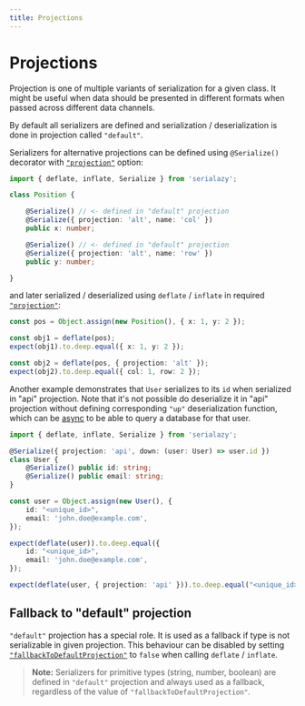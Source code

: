 ```yaml
---
title: Projections
---
```


# Projections

Projection is one of multiple variants of serialization for a given class.
It might be useful when data should be presented in different formats when passed across different data channels.

By default all serializers are defined and serialization / deserialization is done in projection called `"default"`.

Serializers for alternative projections can be defined using `@Serialize()` decorator
with [`"projection"`](/options#projection-decorator-option) option:

```ts
import { deflate, inflate, Serialize } from 'serialazy';

class Position {

    @Serialize() // <- defined in "default" projection
    @Serialize({ projection: 'alt', name: 'col' })
    public x: number;

    @Serialize() // <- defined in "default" projection
    @Serialize({ projection: 'alt', name: 'row' })
    public y: number;

}
```

and later serialized / deserialized using `deflate` / `inflate`
in required [`"projection"`](/options#projection-serialization-option):

```ts
const pos = Object.assign(new Position(), { x: 1, y: 2 });

const obj1 = deflate(pos);
expect(obj1).to.deep.equal({ x: 1, y: 2 });

const obj2 = deflate(pos, { projection: 'alt' });
expect(obj2).to.deep.equal({ col: 1, row: 2 });
```

Another example demonstrates that `User` serializes to its `id` when serialized in "api" projection.
Note that it's not possible do deserialize it in "api" projection without defining corresponding `"up"`
deserialization function, which can be [async](/async) to be able to query a database for that user.

```ts
import { deflate, inflate, Serialize } from 'serialazy';

@Serialize({ projection: 'api', down: (user: User) => user.id })
class User {
    @Serialize() public id: string;
    @Serialize() public email: string;
}

const user = Object.assign(new User(), {
    id: "<unique_id>",
    email: 'john.doe@example.com',
});

expect(deflate(user)).to.deep.equal({
    id: "<unique_id>",
    email: 'john.doe@example.com',
});

expect(deflate(user, { projection: 'api' })).to.deep.equal("<unique_id>");
```

## Fallback to "default" projection

`"default"` projection has a special role. It is used as a fallback if type is not serializable in given projection.
This behaviour can be disabled by setting [`"fallbackToDefaultProjection"`](/options#fallbacktodefaultprojection) to `false`
when calling `deflate` / `inflate`.

> __Note:__ Serializers for primitive types (string, number, boolean) are defined in `"default"` projection and
  always used as a fallback, regardless of the value of `"fallbackToDefaultProjection"`.
